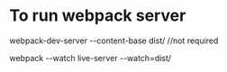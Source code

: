 # To run webpack server
webpack-dev-server --content-base dist/  //not required


webpack --watch
live-server --watch=dist/